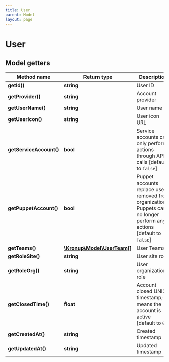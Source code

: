 ```yaml
---
title: User
parent: Model
layout: page
---
```


# User

## Model getters

Method name | Return type | Description
------------ | ------------- | -------------
**getId()** | **string** | User ID
**getProvider()** | **string** | Account provider
**getUserName()** | **string** | User name
**getUserIcon()** | **string** | User icon URL
**getServiceAccount()** | **bool** | Service accounts can only perform actions through API calls [default to `false`]
**getPuppetAccount()** | **bool** | Puppet accounts replace users removed from organizations. Puppets can no longer perform any actions [default to `false`]
**getTeams()** | [**\Kronup\Model\UserTeam[]**](../UserTeam) | User Teams
**getRoleSite()** | **string** | User site role
**getRoleOrg()** | **string** | User organization role
**getClosedTime()** | **float** | Account closed UNIX timestamp; 0 means the account is active [default to `0`]
**getCreatedAt()** | **string** | Created timestamp
**getUpdatedAt()** | **string** | Updated timestamp

